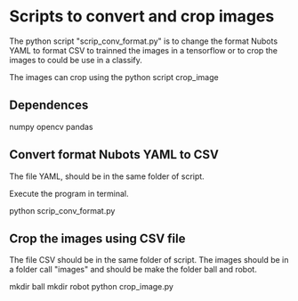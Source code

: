 # Scripts to convert and crop images

The python script "scrip_conv_format.py" is to change the format Nubots YAML to format CSV to trainned the images in a tensorflow or to crop the images to could be use in a classify.

The images can crop using the python script crop_image


## Dependences

numpy
opencv
pandas


## Convert format Nubots YAML to CSV

The file YAML, should be in the same folder of script.

Execute the program in terminal.

python scrip_conv_format.py


## Crop the images using CSV file

The file CSV should be in the same folder of script.
The images should be in a folder call "images" and should be make the folder ball and robot.

mkdir ball
mkdir robot
python crop_image.py

